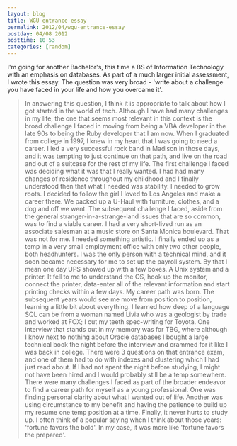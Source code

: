 ```yaml
---
layout: blog
title: WGU entrance essay
permalink: 2012/04/wgu-entrance-essay
postday: 04/08 2012
posttime: 10_53
categories: [random]
---
```


I'm going for another Bachelor's, this time a BS of Information Technology with an emphasis on databases. As part of a much larger initial assessment, I wrote this essay. The question was very broad - 'write about a challenge you have faced in your life and how you overcame it'.

<blockquote>In answering this question, I think it is appropriate to talk about how I got started in the world of tech. Although I have had many challenges in my life, the one that seems most relevant in this context is the broad challenge I faced in moving from being a VBA developer in the late 90s to being the Ruby developer that I am now.
When I graduated from college in 1997, I knew in my heart that I was going to need a career. I led a very successful rock band in Madison in those days, and it was tempting to just continue on that path, and live on the road and out of a suitcase for the rest of my life. The first challenge I faced was deciding what it was that I really wanted. I had had many changes of residence throughout my childhood and I finally understood then that what I needed was stability. I needed to grow roots. I decided to follow the girl I loved to Los Angeles and make a career there. We packed up a U-Haul with furniture, clothes, and a dog and off we went.
The subsequent challenge I faced, aside from the general stranger-in-a-strange-land issues that are so common, was to find a viable career. I had a very short-lived run as an associate salesman at a music store on Santa Monica boulevard. That was not for me. I needed something artistic. I finally ended up as a temp in a very small employment office with only two other people, both headhunters. I was the only person with a technical mind, and it soon became necessary for me to set up the payroll system. By that I mean one day UPS showed up with a few boxes. A Unix system and a printer. It fell to me to understand the OS, hook up the monitor, connect the printer, data-enter all of the relevant information and start printing checks within a few days. My career path was born.
The subsequent years would see me move from position to position, learning a little bit about everything. I learned how deep of a language SQL can be from a woman named Livia who was a geologist by trade and worked at FOX; I cut my teeth spec-writing for Toyota.  One interview that stands out in my memory was for TBG, where although I know next to nothing about Oracle databases I bought a large technical book the night before the interview and crammed for it like I was back in college. There were 3 questions on that entrance exam, and one of them had to do with indexes and clustering which I had just read about. If I had not spent the night before studying, I might not have been hired and I would probably still be a temp somewhere.
There were many challenges I faced as part of the broader endeavor to find a career path for myself as a young professional. One was finding personal clarity about what I wanted out of life. Another was using circumstance to my benefit  and having the patience to build up my resume one temp position at a time. Finally, it never hurts to study up. I often think of a popular saying when I think about those years: 'fortune favors the bold'. In my case, it was more like 'fortune favors the prepared'.</blockquote>

